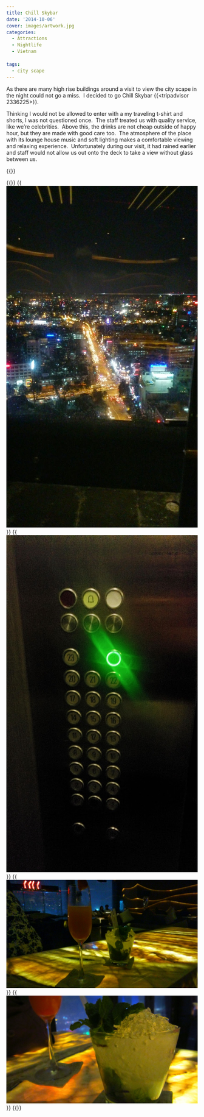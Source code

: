 ```yaml
---
title: Chill Skybar
date: '2014-10-06'
cover: images/artwork.jpg
categories:
  - Attractions
  - Nightlife
  - Vietnam

tags:
  - city scape
---
```


As there are many high rise buildings around a visit to view the city scape in the night could not go a miss.  I decided to go Chill Skybar {{<tripadvisor 2336225>}}.

Thinking I would not be allowed to enter with a my traveling t-shirt and shorts, I was not questioned once.  The staff treated us with quality service, like we’re celebrities.  Above this, the drinks are not cheap outside of happy hour, but they are made with good care too.  The atmosphere of the place with its lounge house music and soft lighting makes a comfortable viewing and relaxing experience.  Unfortunately during our visit, it had rained earlier and staff would not allow us out onto the deck to take a view without glass between us.

{{<place ChIJMRRuhj4vdTER1M4F3fECIGI>}}


{{<gallery>}}
  {{<img src="images/DSC_0134.jpg" title="Epic view" oriantation="square">}}
  {{<img src="images/IMG_20141006_193733.jpg" title="Top floor" oriantation="portrait">}}
  {{<img src="images/DSC_0135.jpg">}}
  {{<img src="images/IMG_53751.jpg" title="Mojito">}}
{{</gallery>}}
